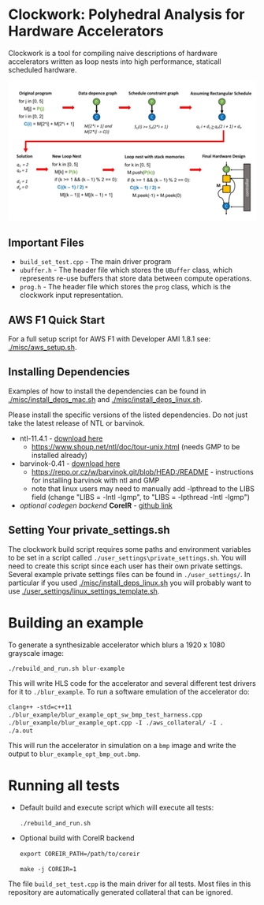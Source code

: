 # Clockwork: Polyhedral Analysis for Hardware Accelerators

Clockwork is a tool for compiling naive descriptions of hardware accelerators written as loop nests into high performance, staticall scheduled hardware.

![](./pictures/polyhedral_scheduling_figure_2.jpg)

## Important Files

* `build_set_test.cpp` - The main driver program
* `ubuffer.h` - The header file which stores the `UBuffer` class, which represents re-use buffers that store data between compute operations.
* `prog.h` - The header file which stores the `prog` class, which is the clockwork input representation.

## AWS F1 Quick Start

For a full setup script for AWS F1 with Developer AMI 1.8.1 see: [./misc/aws\_setup.sh](./misc/aws_setup.sh).

## Installing Dependencies

Examples of how to install the dependencies can be found in [./misc/install\_deps\_mac.sh](./misc/install_deps_mac.sh) and [./misc/install\_deps\_linux.sh](./misc/install\_deps\_linux.sh).

Please install the specific versions of the listed dependencies. Do
not just take the latest release of NTL or barvinok.

* ntl-11.4.1 - [download here](https://shoup.net/ntl/download.html) 
    * https://www.shoup.net/ntl/doc/tour-unix.html (needs GMP to be installed already)
* barvinok-0.41 - [download here](http://barvinok.gforge.inria.fr/)
   * https://repo.or.cz/w/barvinok.git/blob/HEAD:/README - instructions for installing barvinok with ntl and GMP
   * note that linux users may need to manually add -lpthread to the LIBS field (change "LIBS = -lntl -lgmp", to "LIBS = -lpthread -lntl -lgmp")
* *optional codegen backend* **CoreIR** - [github link](https://github.com/rdaly525/coreir.git)

## Setting Your private\_settings.sh

The clockwork build script requires some paths and environment variables to be set in
a script called `./user_settings\private_settings.sh`. You will need to create this script
since each user has their own private settings. Several example private settings
files can be found in `./user_settings/`. In particular if you used [./misc/install\_deps\_linux.sh](./misc/install\_deps\_linux.sh) you will probably want to use [./user_settings/linux\_settings\_template.sh](./user_settings/linux\_settings\_template.sh).

# Building an example 

To generate a synthesizable accelerator which blurs a 1920 x 1080 grayscale image:

    ./rebuild_and_run.sh blur-example

This will write HLS code for the accelerator and several different test drivers for it to `./blur_example`. To run a software emulation of the accelerator do:

    clang++ -std=c++11 ./blur_example/blur_example_opt_sw_bmp_test_harness.cpp ./blur_example/blur_example_opt.cpp -I ./aws_collateral/ -I .
    ./a.out

This will run the accelerator in simulation on a `bmp` image and write the output to `blur_example_opt_bmp_out.bmp`.

# Running all tests

* Default build and execute script which will execute all tests:

    `./rebuild_and_run.sh`

* Optional build with CoreIR backend

    `export COREIR_PATH=/path/to/coreir`
    
    `make -j COREIR=1`

The file `build_set_test.cpp` is the main driver for all tests.
Most files in this repository are automatically generated collateral
that can be ignored.

